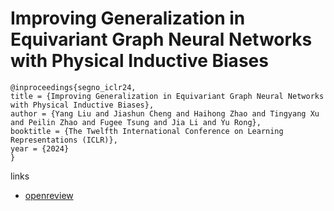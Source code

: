 # Improving Generalization in Equivariant Graph Neural Networks with Physical Inductive Biases

```
@inproceedings{segno_iclr24,
title = {Improving Generalization in Equivariant Graph Neural Networks with Physical Inductive Biases},
author = {Yang Liu and Jiashun Cheng and Haihong Zhao and Tingyang Xu and Peilin Zhao and Fugee Tsung and Jia Li and Yu Rong},
booktitle = {The Twelfth International Conference on Learning Representations (ICLR)},
year = {2024}
}
```

links
- [openreview](https://openreview.net/forum?id=3oTPsORaDH)
